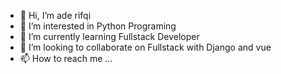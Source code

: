 - 👋 Hi, I’m ade rifqi
- 👀 I’m interested in Python Programing
- 🌱 I’m currently learning Fullstack Developer
- 💞️ I’m looking to collaborate on Fullstack with Django and vue
- 📫 How to reach me ...

<!---
aderifqi/aderifqi is a ✨ special ✨ repository because its `README.md` (this file) appears on your GitHub profile.
You can click the Preview link to take a look at your changes.
--->
